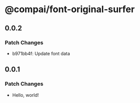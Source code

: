 # @compai/font-original-surfer

## 0.0.2

### Patch Changes

- b971bb4f: Update font data

## 0.0.1

### Patch Changes

- Hello, world!
